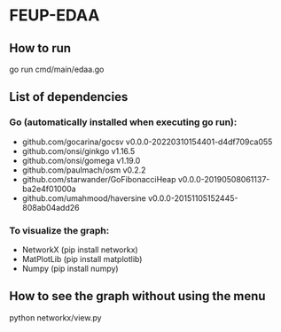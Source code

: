 # FEUP-EDAA
## How to run
go run cmd/main/edaa.go

## List of dependencies
### Go (automatically installed when executing go run):
- github.com/gocarina/gocsv v0.0.0-20220310154401-d4df709ca055
- github.com/onsi/ginkgo v1.16.5
- github.com/onsi/gomega v1.19.0
- github.com/paulmach/osm v0.2.2
- github.com/starwander/GoFibonacciHeap v0.0.0-20190508061137-ba2e4f01000a
- github.com/umahmood/haversine v0.0.0-20151105152445-808ab04add26
### To visualize the graph:
- NetworkX (pip install networkx)
- MatPlotLib (pip install matplotlib)
- Numpy (pip install numpy)

## How to see the graph without using the menu
python networkx/view.py
